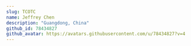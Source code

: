 ```yaml
---
slug: TCOTC
name: Jeffrey Chen
description: "Guangdong, China"
github_id: 78434827
github_avatar: https://avatars.githubusercontent.com/u/78434827?v=4
---
```


